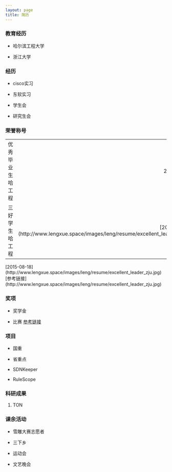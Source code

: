 ```yaml
---
layout: page
title: 简历 
---
```


### 教育经历
  * 哈尔滨工程大学

  * 浙江大学

### 经历
  * cisco实习

  * 东软实习

  * 学生会

  * 研究生会

### 荣誉称号
  <table>
	  <tr>
		  <td align="left">优秀毕业生 哈工程</td>
		  <td align="right">2016-12-12</td>
	  </tr>
	  <tr>
		  <td align="left">三好学生 哈工程</td>
		  <td align="right"><i class='social fa fa-weibo'></i> [2015-08-18](http://www.lengxue.space/images/leng/resume/excellent_leader_zju.jpg)</td>
	  </tr>
  </table>
  [2015-08-18](http://www.lengxue.space/images/leng/resume/excellent_leader_zju.jpg)
  [参考链接](http://www.lengxue.space/images/leng/resume/excellent_leader_zju.jpg)

### 奖项
  * 奖学金

  * 比赛
  [参考链接](http://www.lengxue.space/images/leng/resume/excellent_leader_zju.jpg)

### 项目
  * 国重

  * 省重点

  * SDNKeeper

  * RuleScope
 
### 科研成果
  1. TON

### 课余活动
  * 雪雕大赛志愿者

  * 三下乡

  * 运动会

  * 文艺晚会

